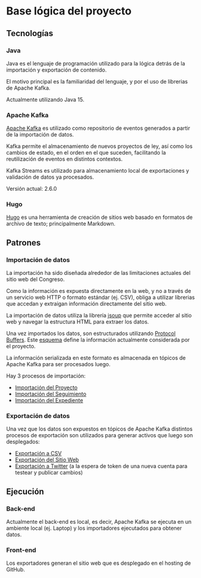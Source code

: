 # Base lógica del proyecto

## Tecnologías

### Java

Java es el lenguaje de programación utilizado para la lógica detrás de la importación y exportación de contenido.

El motivo principal es la familiaridad del lenguaje, y por el uso de librerias de Apache Kafka.

Actualmente utilizando Java 15.

### Apache Kafka

[Apache Kafka](https://kafka.apache.org) es utilizado como repositorio de eventos generados a partir de la importación de datos.

Kafka permite el almacenamiento de nuevos proyectos de ley, así como los cambios de estado, en el orden en el que suceden, facilitando la reutilización de eventos en distintos contextos.

Kafka Streams es utilizado para almacenamiento local de exportaciones y validación de datos ya procesados.

Versión actual: 2.6.0

### Hugo

[Hugo](https://gohugo.io/) es una herramienta de creación de sitios web basado en formatos de archivo de texto; principalmente Markdown.

## Patrones

### Importación de datos

La importación ha sido diseñada alrededor de las limitaciones actuales del sitio web del Congreso.

Como la información es expuesta directamente en la web, y no a través de un servicio web HTTP o formato estándar (ej. CSV), obliga a utilizar librerias que accedan y extraigan información directamente del sitio web.

La importación de datos utiliza la librería [jsoup](https://jsoup.org/) que permite acceder al sitio web y navegar la estructura HTML para extraer los datos.

Una vez importados los datos, son estructurados utilizando [Protocol Buffers](https://developers.google.com/protocol-buffers/). Este [esquema](src/main/resources/Proyecto.proto) define la información actualmente considerada por el proyecto.

La información serializada en este formato es almacenada en tópicos de Apache Kafka para ser procesados luego.

Hay 3 procesos de importación:

- [Importación del Proyecto](src/main/java/congreso/leyes/importador/ImportadorProyecto.java)
- [Importación del Seguimiento](src/main/java/congreso/leyes/importador/ImportadorSeguimiento.java)
- [Importación del Expediente](src/main/java/congreso/leyes/importador/ImportadorExpediente.java)

### Exportación de datos

Una vez que los datos son expuestos en tópicos de Apache Kafka distintos procesos de exportación son utilizados para generar activos que luego son desplegados:

- [Exportación a CSV](src/main/java/congreso/leyes/exportador/ExportadorCsv.java)
- [Exportación del Sitio Web](src/main/java/congreso/leyes/exportador/ExportadorHugo.java)
- [Exportación a Twitter](src/main/java/congreso/leyes/exportador/ExportadorTwitter.java) (a la espera de token de una nueva cuenta para testear y publicar cambios)

## Ejecución

### Back-end

Actualmente el back-end es local, es decir, Apache Kafka se ejecuta en un ambiente local (ej. Laptop) y los importadores ejecutados para obtener datos.

### Front-end

Los exportadores generan el sitio web que es desplegado en el hosting de GitHub.